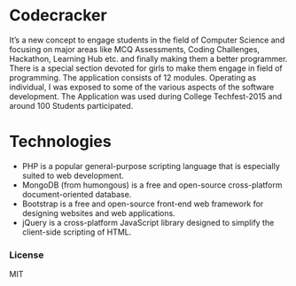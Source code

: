 # Codecracker

It’s a new concept to engage students in the field of Computer Science and focusing on major areas like MCQ Assessments, Coding Challenges, Hackathon, Learning Hub etc. and finally making them a better programmer. There is a special section devoted for girls to make them engage in field of programming. The application consists of 12 modules. Operating as individual, I was exposed to some of the various aspects of the software development. The Application was used during College Techfest-2015 and around 100 Students participated.


# Technologies

* PHP is a popular general-purpose scripting language that is especially suited to web development. 
* MongoDB (from humongous) is a free and open-source cross-platform document-oriented database.
* Bootstrap is a free and open-source front-end web framework for designing websites and web applications. 
* jQuery is a cross-platform JavaScript library designed to simplify the client-side scripting of HTML.


### License


MIT




   
